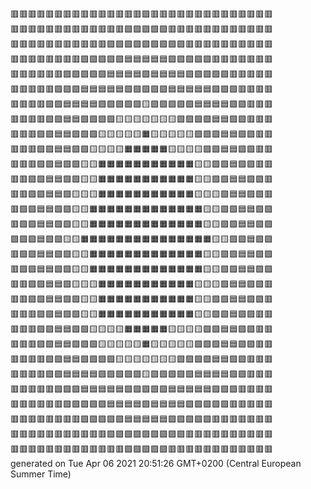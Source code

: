 🟥🟥🟥🟥🟥🟥🟥🟥🟥🟥🟥🟥🟥🟥🟥🟪🟥🟥🟥🟥🟥🟥🟥🟥🟥🟥🟥🟥🟥🟥  
🟥🟥🟥🟥🟥🟥🟥🟥🟥🟥🟥🟥🟥🟪🟪🟪🟪🟪🟥🟥🟥🟥🟥🟥🟥🟥🟥🟥🟥🟥  
🟥🟥🟥🟥🟥🟥🟥🟥🟥🟥🟥🟪🟪🟪🟪🟪🟪🟪🟪🟪🟥🟥🟥🟥🟥🟥🟥🟥🟥🟥  
🟥🟥🟥🟥🟥🟥🟥🟥🟪🟪🟪🟪🟪🟦🟦🟦🟦🟦🟪🟪🟪🟪🟪🟥🟥🟥🟥🟥🟥🟥  
🟥🟥🟥🟥🟥🟥🟪🟪🟪🟪🟪🟦🟦🟦🟦🟩🟦🟦🟦🟦🟪🟪🟪🟪🟪🟥🟥🟥🟥🟥  
🟥🟥🟥🟥🟥🟪🟪🟪🟦🟦🟦🟦🟦🟩🟩🟩🟩🟩🟦🟦🟦🟦🟦🟪🟪🟪🟥🟥🟥🟥  
🟥🟥🟥🟥🟪🟪🟦🟦🟦🟦🟩🟩🟩🟩🟩🟨🟩🟩🟩🟩🟩🟦🟦🟦🟦🟪🟪🟥🟥🟥  
🟥🟥🟥🟥🟪🟪🟦🟦🟩🟩🟩🟩🟨🟨🟨🟨🟨🟨🟨🟩🟩🟩🟩🟦🟦🟪🟪🟥🟥🟥  
🟥🟥🟥🟪🟪🟦🟦🟩🟩🟩🟨🟨🟨🟨🟨🟧🟨🟨🟨🟨🟨🟩🟩🟩🟦🟦🟪🟪🟥🟥  
🟥🟥🟥🟪🟪🟦🟦🟩🟩🟨🟨🟨🟨🟧🟧🟧🟧🟧🟨🟨🟨🟨🟩🟩🟦🟦🟪🟪🟥🟥  
🟥🟥🟥🟪🟪🟦🟩🟩🟨🟨🟧🟧🟧🟧🟧🟧🟧🟧🟧🟧🟧🟨🟨🟩🟩🟦🟪🟪🟥🟥  
🟥🟥🟪🟪🟦🟦🟩🟩🟨🟨🟧🟧🟧🟧🟧🟧🟧🟧🟧🟧🟧🟨🟨🟩🟩🟦🟦🟪🟪🟥  
🟥🟥🟪🟪🟦🟦🟩🟨🟨🟨🟧🟧🟧🟧🟧🟧🟧🟧🟧🟧🟧🟨🟨🟨🟩🟦🟦🟪🟪🟥  
🟥🟪🟪🟦🟦🟩🟩🟨🟨🟧🟧🟧🟧🟧🟧🟧🟧🟧🟧🟧🟧🟧🟨🟨🟩🟩🟦🟦🟪🟪  
🟥🟪🟪🟦🟦🟩🟩🟨🟨🟧🟧🟧🟧🟧🟧🟧🟧🟧🟧🟧🟧🟧🟨🟨🟩🟩🟦🟦🟪🟪  
🟪🟪🟪🟦🟩🟩🟨🟨🟧🟧🟧🟧🟧🟧🟧🟧🟧🟧🟧🟧🟧🟧🟧🟨🟨🟩🟩🟦🟪🟪  
🟥🟪🟪🟦🟦🟩🟩🟨🟨🟧🟧🟧🟧🟧🟧🟧🟧🟧🟧🟧🟧🟧🟨🟨🟩🟩🟦🟦🟪🟪  
🟥🟪🟪🟦🟦🟩🟩🟨🟨🟧🟧🟧🟧🟧🟧🟧🟧🟧🟧🟧🟧🟧🟨🟨🟩🟩🟦🟦🟪🟪  
🟥🟥🟪🟪🟦🟦🟩🟨🟨🟨🟧🟧🟧🟧🟧🟧🟧🟧🟧🟧🟧🟨🟨🟨🟩🟦🟦🟪🟪🟥  
🟥🟥🟪🟪🟦🟦🟩🟩🟨🟨🟧🟧🟧🟧🟧🟧🟧🟧🟧🟧🟧🟨🟨🟩🟩🟦🟦🟪🟪🟥  
🟥🟥🟥🟪🟪🟦🟩🟩🟨🟨🟧🟧🟧🟧🟧🟧🟧🟧🟧🟧🟧🟨🟨🟩🟩🟦🟪🟪🟥🟥  
🟥🟥🟥🟪🟪🟦🟦🟩🟩🟨🟨🟨🟨🟧🟧🟧🟧🟧🟨🟨🟨🟨🟩🟩🟦🟦🟪🟪🟥🟥  
🟥🟥🟥🟪🟪🟦🟦🟩🟩🟩🟨🟨🟨🟨🟨🟧🟨🟨🟨🟨🟨🟩🟩🟩🟦🟦🟪🟪🟥🟥  
🟥🟥🟥🟥🟪🟪🟦🟦🟩🟩🟩🟩🟨🟨🟨🟨🟨🟨🟨🟩🟩🟩🟩🟦🟦🟪🟪🟥🟥🟥  
🟥🟥🟥🟥🟪🟪🟦🟦🟦🟦🟩🟩🟩🟩🟩🟨🟩🟩🟩🟩🟩🟦🟦🟦🟦🟪🟪🟥🟥🟥  
🟥🟥🟥🟥🟥🟪🟪🟪🟦🟦🟦🟦🟦🟩🟩🟩🟩🟩🟦🟦🟦🟦🟦🟪🟪🟪🟥🟥🟥🟥  
🟥🟥🟥🟥🟥🟥🟪🟪🟪🟪🟪🟦🟦🟦🟦🟩🟦🟦🟦🟦🟪🟪🟪🟪🟪🟥🟥🟥🟥🟥  
🟥🟥🟥🟥🟥🟥🟥🟥🟪🟪🟪🟪🟪🟦🟦🟦🟦🟦🟪🟪🟪🟪🟪🟥🟥🟥🟥🟥🟥🟥  
🟥🟥🟥🟥🟥🟥🟥🟥🟥🟥🟥🟪🟪🟪🟪🟪🟪🟪🟪🟪🟥🟥🟥🟥🟥🟥🟥🟥🟥🟥  
🟥🟥🟥🟥🟥🟥🟥🟥🟥🟥🟥🟥🟥🟪🟪🟪🟪🟪🟥🟥🟥🟥🟥🟥🟥🟥🟥🟥🟥🟥  
generated on Tue Apr 06 2021 20:51:26 GMT+0200 (Central European Summer Time)  

